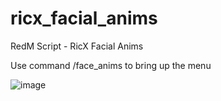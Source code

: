# ricx_facial_anims
RedM Script - RicX Facial Anims

Use command /face_anims to bring up the menu

![image](https://user-images.githubusercontent.com/66686454/226978165-11c15b07-c352-4764-9e90-26e1904a0fdc.png)
